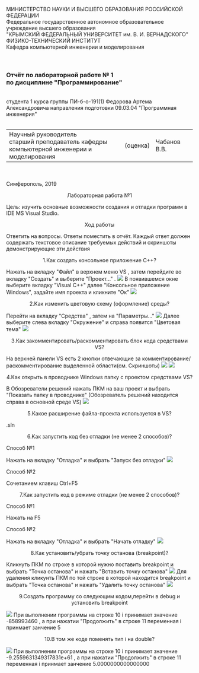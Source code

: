 МИНИСТЕРСТВО НАУКИ  И ВЫСШЕГО ОБРАЗОВАНИЯ РОССИЙСКОЙ ФЕДЕРАЦИИ  
Федеральное государственное автономное образовательное учреждение высшего образования  
"КРЫМСКИЙ ФЕДЕРАЛЬНЫЙ УНИВЕРСИТЕТ им. В. И. ВЕРНАДСКОГО"  
ФИЗИКО-ТЕХНИЧЕСКИЙ ИНСТИТУТ  
Кафедра компьютерной инженерии и моделирования
<br/><br/>
​
### Отчёт по лабораторной работе № 1<br/> по дисциплине "Программирование"
<br/>
​
студента 1 курса группы ПИ-б-о-191(1)  
Федорова Артема Александровича  
направления подготовки 09.03.04 "Программная инженерия"  
<br/>
​
<table>
<tr><td>Научный руководитель<br/> старший преподаватель кафедры<br/> компьютерной инженерии и моделирования</td>
<td>(оценка)</td>
<td>Чабанов В.В.</td>
</tr>
</table>
<br/><br/>
​
Симферополь, 2019





<p align="center">Лабораторная работа №1</p>
Цель: изучить основные возможности создания и отладки программ в IDE MS Visual Studio.
<p align="center">Ход работы</p>

Ответить на вопросы. Ответы поместить в отчёт.
Каждый ответ должен содержать текстовое описание требуемых действий и скриншоты демонстрирующие эти действия

<p align="center">1.Как создать консольное приложение С++?</p>
Нажать на вкладку "Файл" в верхнем меню VS , затем перейдите во вкладку "Создать" и выберите "Проект..." . 
<img src="images/Screenshot1.jpg">
В появившемся окне выберите вкладку "Visual C++" далее "Консольное приложение Windows", задайте имя проекта и кликните "Ок"
<img src="images/Screenshot2.JPG">
<p align="center">2.Как изменить цветовую схему (оформление) среды?</p>
Перейти на вкладку "Средства" , затем на "Параметры..."
<img src="images/Screenshot3.JPG">
Далее выберите слева вкладку "Окружение" и справа появится "Цветовая тема"
<img src="images/Screen4.JPG">
<p align="center">3.Как закомментировать/раскомментировать блок кода средствами VS?</p>
На верхней панели VS есть 2 кнопки отвечающие за комментирование/раскомментирование выделенной области(см. Скриншоты)
<img src="images/Screen5.JPG">
<img src="images/Screen6.JPG">
<p align="center">4.Как открыть в проводнике Windows папку с проектом средствами VS?</p>
В Обозреватели решений нажать ПКМ на ваш проект и выбрать "Показать папку в проводнике" (Обозреватель решений находится справа в основной среде VS)
<img src="images/Screen7.JPG">
<p align="center">5.Какое расширение файла-проекта используется в VS?</p>
.sln
<p align="center">6.Как запустить код без отладки (не менее 2 способов)?</p>
<p align="left">Способ №1</p>
Нажать на вкладку "Отладка" и выбрать "Запуск без отладки"
<img src="images/Screen8.JPG">
<p align="left">Способ №2</p>
Сочетанием клавиш Ctrl+F5
<p align="center">7.Как запустить код в режиме отладки (не менее 2 способов)?</p>
<p align="left">Способ №1</p>
Нажать на F5
<p align="left">Способ №2</p>
Нажать на вкладку "Отладка" и выбрать "Начать отладку"
<img src="images/Screen9.JPG">
<p align="center">8.Как установить/убрать точку останова (breakpoint)?</p>
Кликнуть ПКМ по строке в которой нужно поставить breakpoint и выбрать "Точка останова" и нажать "Вставить точку останова"
<img src="images/Screen10.JPG">
Для удаления кликунть ПКМ по той строке в которой находится breakpoint и выбрать "Точка останова" и нажать "Удалить точку останова"
<img src="images/Screen11.JPG">
<p align="center">9.Создать программу со следующим кодом,перейти в debug и установить breakpoint</p>
<img src="images/Screen12.JPG">
При выполнении программы на строке 10 i принимает значение -858993460 , а при нажатии "Продолжить" в строке 11 переменная i принмает занчение 5
<p align="center">10.В том же коде поменять тип i на double?</p>
<img src="images/Screen13.JPG">
При выполнении программы на строке 10 i принимает значение -9.2559631349317831e+61 , а при нажатии "Продолжить" в строке 11 переменная i принмает занчение 5.0000000000000000
